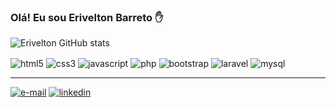 ### Olá! Eu sou Erivelton Barreto ✋

![Erivelton GitHub stats](https://github-readme-stats.vercel.app/api?username=Eriveltoon&show_icons=true&theme=radical)

<div>
  <img align="center" alt="html5" src="https://img.shields.io/badge/HTML5-E34F26?style=for-the-badge&logo=html5&logoColor=white"/>
  
  <img align="center" alt="css3" src="https://img.shields.io/badge/CSS3-1572B6?style=for-the-badge&logo=css3&logoColor=white"/>
  
  <img align="center" alt="javascript" src="https://img.shields.io/badge/JavaScript-F7DF1E?style=for-the-badge&logo=javascript&logoColor=black"/>
  
  <img align="center" alt="php" src="https://img.shields.io/badge/PHP-777BB4?style=for-the-badge&logo=php&logoColor=white"/>
  
  <img align="center" alt="bootstrap" src="https://img.shields.io/badge/Bootstrap-563D7C?style=for-the-badge&logo=bootstrap&logoColor=white"/>
 			 
  <img align="center" alt="laravel" src="https://img.shields.io/badge/Laravel-FF2D20?style=for-the-badge&logo=laravel&logoColor=white"/>
  
  <img align="center" alt="mysql" src="https://img.shields.io/badge/MySQL-00000F?style=for-the-badge&logo=mysql&logoColor=white"/> 	
</div>

<div>
  <hr>
</div>

<div>
	<a href="mailto:velton.sb@gmail.com"><img alt="e-mail" src="https://img.shields.io/badge/Gmail-D14836?style=for-the-badge&logo=gmail&logoColor=white"/></a>
	<a href="www.linkedin.com/in/erivelton-barreto-203303131"><img alt="linkedin" src="https://img.shields.io/badge/LinkedIn-0077B5?style=for-the-badge&logo=linkedin&logoColor=white"/></a>
</div>
